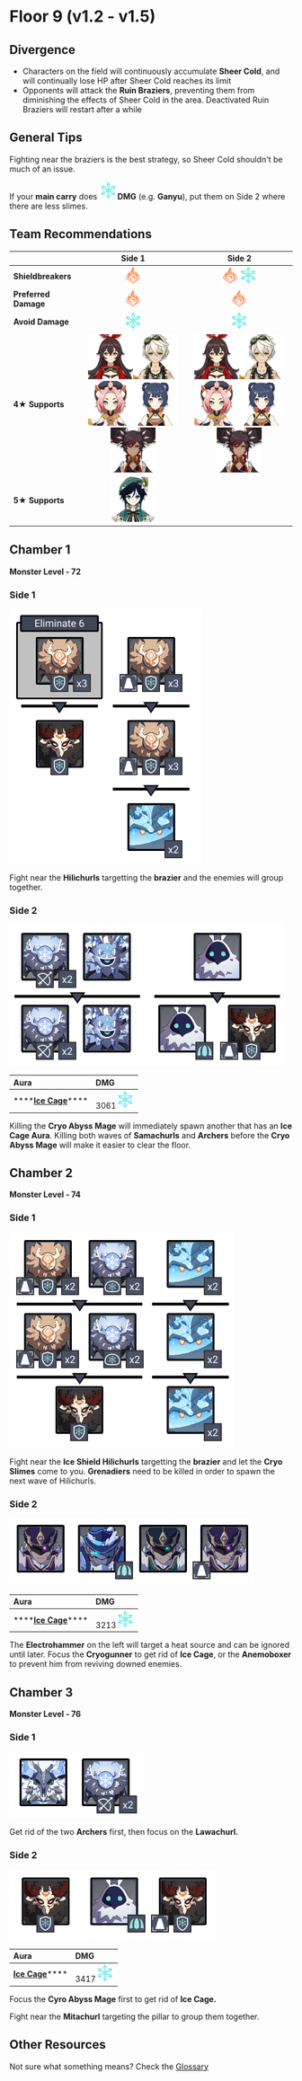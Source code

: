 # Floor 9 \(v1.2 - v1.5\)

## Divergence

* Characters on the field will continuously accumulate **Sheer Cold**, and will continually lose HP after Sheer Cold reaches its limit
* Opponents will attack the **Ruin Braziers**, preventing them from diminishing the effects of Sheer Cold in the area. Deactivated Ruin Braziers will restart after a while

## General Tips

Fighting near the braziers is the best strategy, so Sheer Cold shouldn't be much of an issue.

If your **main carry** does ![](../../.gitbook/assets/cryo_small.png)**DMG** \(e.g. **Ganyu**\), put them on Side 2 where there are less slimes.

## Team Recommendations

|  | Side 1 | Side 2 |
| :--- | :---: | :---: |
| **Shieldbreakers** | ![](../../.gitbook/assets/pyro_small.png)  | ![](../../.gitbook/assets/pyro_small.png)![](../../.gitbook/assets/cryo_small.png)  |
| **Preferred Damage** | ![](../../.gitbook/assets/pyro_small.png) | ![](../../.gitbook/assets/pyro_small.png) |
| **Avoid Damage** | ![](../../.gitbook/assets/cryo_small.png) | ![](../../.gitbook/assets/cryo_small.png) |
| **4**★ **Supports** | ![](../../.gitbook/assets/ui_avataricon_amber.png)![](../../.gitbook/assets/ui_avataricon_bennett.png)![](../../.gitbook/assets/ui_avataricon_diona.png)![](../../.gitbook/assets/ui_avataricon_xiangling.png)![](../../.gitbook/assets/ui_avataricon_xinyan.png) | ![](../../.gitbook/assets/ui_avataricon_amber.png)![](../../.gitbook/assets/ui_avataricon_bennett.png)![](../../.gitbook/assets/ui_avataricon_diona.png)![](../../.gitbook/assets/ui_avataricon_xiangling.png)![](../../.gitbook/assets/ui_avataricon_xinyan.png) |
| **5**★ **Supports** | ![](../../.gitbook/assets/ui_avataricon_venti.png)  |  |

## Chamber 1

**Monster Level - 72**

### Side 1

![](../../.gitbook/assets/9-1-1.png)

Fight near the **Hilichurls** targetting the **brazier** and the enemies will group together.

### Side 2

![](../../.gitbook/assets/9-1-2.png)

| Aura | DMG |
| :--- | :--- |
| \*\*\*\*[**Ice Cage**](../../mechanics/auras/ice-cage.md)\*\*\*\* | 3061![](../../.gitbook/assets/cryo_small.png) |

Killing the **Cryo Abyss Mage** will immediately spawn another that has an **Ice Cage Aura**. Killing both waves of **Samachurls** and **Archers** before the **Cryo Abyss Mage** will make it easier to clear the floor.

## **Chamber 2**

**Monster Level - 74**

### Side 1

![](../../.gitbook/assets/9-2-1.png)

Fight near the **Ice Shield Hilichurls** targetting the **brazier** and let the **Cryo Slimes** come to you. **Grenadiers** need to be killed in order to spawn the next wave of Hilichurls.

### Side 2

![](../../.gitbook/assets/9-2-2.png)

| Aura | DMG |
| :--- | :--- |
| \*\*\*\*[**Ice Cage**](../../mechanics/auras/ice-cage.md)\*\*\*\* | 3213![](../../.gitbook/assets/cryo_small.png) |

The **Electrohammer** on the left will target a heat source and can be ignored until later. Focus the **Cryogunner** to get rid of **Ice Cage**, or the **Anemoboxer** to prevent him from reviving downed enemies.

## **Chamber 3**

**Monster Level - 76**

### Side 1

![](../../.gitbook/assets/9-3-1.png)

Get rid of the two **Archers** first, then focus on the **Lawachurl.**

### Side 2

![](../../.gitbook/assets/9-3-2.png)

| Aura | DMG |
| :--- | :--- |
| [**Ice Cage**](../../mechanics/auras/ice-cage.md)\*\*\*\* | 3417![](../../.gitbook/assets/cryo_small.png) |

Focus the **Cyro Abyss Mage** first to get rid of **Ice Cage.**

Fight near the **Mitachurl** targeting the pillar to group them together.

## Other Resources

Not sure what something means? Check the [Glossary](../glossary.md)

